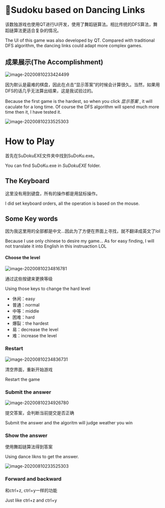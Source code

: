 

# :triangular_ruler:Sudoku based on Dancing Links

该数独游戏也使用QT进行UI开发，使用了舞蹈链算法。相比传统的DFS算法，舞蹈链算法更适合复杂的情况。

The UI of this game was also developed by QT. Compared with traditional DFS algorithm, the dancing links could adapt more complex games.

## 成果展示(The Accomplishment)

![image-20200810233424499](pics\image-20200810233424499.png)



因为默认是最难的棋盘，因此在点击“显示答案”的时候会计算很久。当然，如果用DFS的话几乎无法算出结果，这是我试验过的。

Because the first game is the hardest, so when you click *显示答案* , it will caculate for a long time. Of course the DFS algorithm will spend much more time then it, I have tested it.

![image-20200810233525303](pics\image-20200810233525303.png)



# How to Play 

首先在SuDokuEXE文件夹中找到SuDoKu.exe。

You can find SuDoKu.exe in *SuDokuEXE* folder.



## The Keyboard

这里没有用到键盘，所有的操作都是用鼠标操作。

I did set keyboard orders, all the operation is based on the mouse.



## Some Key words

因为我这里用的全部都是中文...因此为了方便在界面上寻找，就不翻译成英文了lol

Because I use only chinese to desire my game... As for easy finding, I will not translate it into English in this instruaction LOL



#### Choose the level

![image-20200810234816781](pics\image-20200810234816781.png)

通过这些按键来更换等级

Using those keys to change the hard level

- 休闲：easy
- 普通：normal
- 中等：middle
- 困难：hard
- 爆裂：the hardest
- 易：decrease the level
- 难：increase the level



### Restart

![image-20200810234836731](pics\image-20200810234836731.png)

清空界面，重新开始游戏

Restart the game



### Submit the answer

![image-20200810234926780](pics\image-20200810234926780.png)

提交答案，会判断当前提交是否正确

Submit the answer and the algoritm will judge weather you win

### Show the answer

使用舞蹈链算法得到答案

Using dance likns to get the answer.

![image-20200810233525303](pics\image-20200810233525303.png)



### Forward and backward

和ctrl+z, ctrl+y一样的功能

Just like ctrl+z and ctrl+y